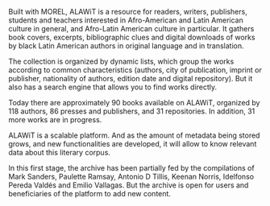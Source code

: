 Built with MOREL, ALAWiT is a resource for readers, writers, publishers, students and teachers interested in Afro-American and Latin American culture in general, and Afro-Latin American culture in particular. It gathers book covers, excerpts, bibliographic clues and digital downloads of works by black Latin American authors in original language and in translation.

The collection is organized by dynamic lists, which group the works according to common characteristics (authors, city of publication, imprint or publisher, nationality of authors, edition date and digital repository). But it also has a search engine that allows you to find works directly.

Today there are approximately 90 books available on ALAWiT, organized by 118 authors, 86 presses and publishers, and 31 repositories. In addition, 31 more works are in progress.

ALAWiT is a scalable platform. And as the amount of metadata being stored grows, and new functionalities are developed, it will allow to know relevant data about this literary corpus.

In this first stage, the archive has been partially fed by the compilations of Mark Sanders, Paulette Ramsay, Antonio D Tillis, Keenan Norris, Idelfonso Pereda Valdés and Emilio Vallagas. But the archive is open for users and beneficiaries of the platform to add new content.
